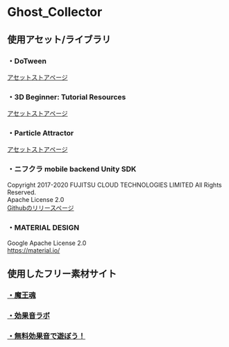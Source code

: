 # Ghost_Collector
## 使用アセット/ライブラリ
### ・DoTween
[アセットストアページ](https://assetstore.unity.com/packages/tools/animation/dotween-hotween-v2-27676)
### ・3D Beginner: Tutorial Resources
[アセットストアページ](https://assetstore.unity.com/packages/essentials/tutorial-projects/3d-beginner-tutorial-resources-143848)
### ・Particle Attractor
[アセットストアページ](https://assetstore.unity.com/packages/vfx/particles/particle-attractor-86896)
### ・ニフクラ mobile backend Unity SDK
Copyright 2017-2020 FUJITSU CLOUD TECHNOLOGIES LIMITED All Rights Reserved.  
Apache License 2.0  
[Githubのリリースページ](https://github.com/NIFCLOUD-mbaas/ncmb_unity/releases)
### ・MATERIAL DESIGN
Google
Apache License 2.0  
https://material.io/
## 使用したフリー素材サイト
### [・魔王魂](https://maoudamashii.jokersounds.com/)
### [・効果音ラボ](https://soundeffect-lab.info/)
### [・無料効果音で遊ぼう！](https://taira-komori.jpn.org/)
